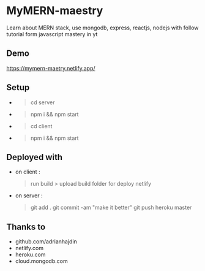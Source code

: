 # MyMERN-maestry
Learn about MERN stack, use mongodb, express, reactjs, nodejs with follow tutorial form javascript mastery in yt


## Demo
https://mymern-maetry.netlify.app/


## Setup
* > cd server
* > npm i && npm start
* > cd client
* > npm i && npm start


## Deployed with 
* on client :
    > run build > upload build folder for deploy netlify
* on server :
    > git add .
    > git commit -am "make it better"
    > git push heroku master


## Thanks to
* github.com/adrianhajdin
* netlify.com
* heroku.com
* cloud.mongodb.com
